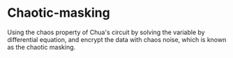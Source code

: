 # Chaotic-masking
Using the chaos property of Chua's circuit by solving the variable by differential equation, and encrypt the data with chaos noise, which is known as the chaotic masking.
